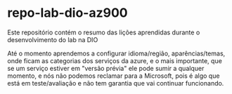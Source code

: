 # repo-lab-dio-az900
Este repositório contém o resumo das lições aprendidas durante o desenvolvimento do lab na DIO


Até o momento aprendemos a configurar idioma/região, aparências/temas, onde ficam as categorias dos serviços da azure, e o mais importante, que se um serviço estiver em "versão prévia" ele pode sumir a qualquer momento, e nós não podemos reclamar para a Microsoft, pois é algo que está em teste/avaliação e não tem garantia que vai continuar funcionando.
